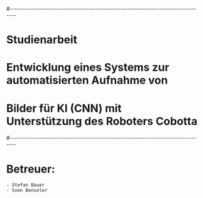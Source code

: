 #--------------------------------------------------------------------------------
#   Studienarbeit
#   Entwicklung eines Systems zur automatisierten Aufnahme von
#   Bilder für KI (CNN) mit Unterstützung des Roboters Cobotta
#--------------------------------------------------------------------------------
# Betreuer:
    - Stefan Bauer
    - Sven Benseler